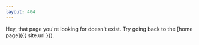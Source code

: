 ```yaml
---
layout: 404
---
```


Hey, that page you're looking for doesn't exist. Try going back to the [home page]({{ site.url }}).